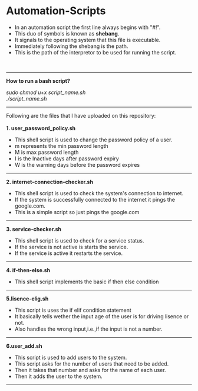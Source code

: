 # Automation-Scripts

 - In an automation script the first line always begins with "#!".
 - This duo of symbols is known as __shebang__.
 - It signals to the operating system that this file is executable.
 - Immediately following the shebang is the path.
 - This is the path of the interpretor to be used for running the script.
<br>

---

__How to run a bash script?__


  *sudo chmod u+x script_name.sh*<br>
  *./script_name.sh*

---

Following are the files that I have uploaded on this repository:
<br><br>
__1. user_password_policy.sh__

 - This shell script is used to change the password policy of a user.
 - m represents the min password length
 - M is max password length
 - I is the Inactive days after password expiry
 - W is the warning days before the password expires
---
__2. internet-connection-checker.sh__

 - This shell script is used to check the system's connection to internet.
 - If the system is successfully connected to the internet it pings the google.com.
 - This is a simple script so just pings the google.com
---
__3. service-checker.sh__
 - This shell script is used to check for a service status.
 - If the service is not active is starts the service.
 - If the service is active it restarts the service.
---
__4. if-then-else.sh__
 - This shell script implements the basic if then else condition
---
__5.lisence-elig.sh__
 - This script is uses the if elif condition statement
 - It basically tells wether the input age of the user is for driving lisence or not.
 - Also handles the wrong input,i.e.,if the input is not a number.
---
__6.user_add.sh__
 - This script is used to add users to the system.
 - This script asks for the number of users that need to be added.
 - Then it takes that number and asks for the name of each user.
 - Then it adds the user to the system.
---
